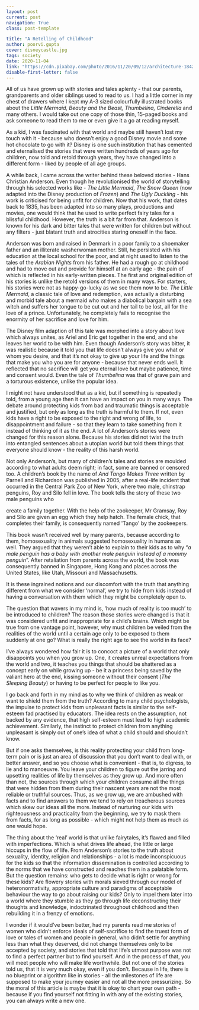 ```yaml
---
layout: post
current: post
navigation: True
class: post-template

title: "A Retelling of Childhood"
author: poorvi.gupta
cover: disneycastle.jpg
tags: society
date: 2020-11-04
link: "https://cdn.pixabay.com/photo/2016/11/20/09/12/architecture-1842324_1280.jpg"
disable-first-letter: false
---
```

<p>All of us have grown up with stories and tales aplenty - that our parents, grandparents and older siblings used to read to us. I had a little corner in my chest of drawers where I kept my A-3 sized colourfully illustrated books about the <em >Little Mermaid, Beauty and the Beast, Thumbelina, Cinderella</em> and many others. I would take out one copy of those thin, 15-paged books and ask someone to read them to me or even give it a go at reading myself.&nbsp;</p><p>As a kid, I was fascinated with that world and maybe still haven’t lost my touch with it - because who doesn’t enjoy a good Disney<em > </em>movie and some hot chocolate to go with it? Disney<em > </em>is one such institution that has cemented and eternalised the stories that were written hundreds of years ago for children, now told and retold through years, they have changed into a different form - liked by people of all age groups.&nbsp;</p><p>A while back, I came across the writer behind these beloved stories - Hans Christian Anderson. Even though he revolutionised the world of storytelling through his selected works like - <em >The Little Mermaid</em>,<em > The Snow Queen </em>(now adapted into the Disney production of <em >Frozen</em>) and<em > The Ugly Duckling </em>- his work is criticised for being unfit for children. Now that his work, that dates back to 1835, has been adapted into so many plays, productions and movies, one would think that he used to write perfect fairy tales for a blissful childhood. However, the truth is a bit far from that. Anderson is known for his dark and bitter tales that were written for children but without any filters - just blatant truth and atrocities staring oneself in the face.&nbsp;</p><p>Anderson was born and raised in Denmark in a poor family to a shoemaker father and an illiterate washerwoman mother. Still, he persisted with his education at the local school for the poor, and at night used to listen to the tales of the <em >Arabian Nights</em> from his father. He had a rough go at childhood and had to move out and provide for himself at an early age - the pain of which is reflected in his early-written pieces. The first and original edition of his stories is unlike the retold versions of them in many ways. For starters, his stories were not as happy-go-lucky as we see them now to be. <em >The Little Mermaid</em>, a classic tale of love and redemption, was actually a disturbing and morbid tale about a mermaid who makes a diabolical bargain with a sea witch and suffers her tongue to be cut out and her tail to be lost, all for the love of a prince. Unfortunately, he completely fails to recognise the enormity of her sacrifice and love for him.</p><p>The Disney film adaption of this tale was morphed into a story about love which always unites, as Ariel and Eric get together in the end, and she leaves her world to be with him. Even though Anderson’s story was bitter, it was realistic because it told you that life doesn’t always give you what or whom you desire, and that it’s not okay to give up your life and the things that make you who you are for anyone - because that never ends well. It reflected that no sacrifice will get you eternal love but maybe patience, time and consent would. Even the tale of <em >Thumbelina</em> was that of grave pain and a torturous existence, unlike the popular idea.</p><p>I might not have understood that as a kid, but if something is repeatedly told, from a young age then it can have an impact on you in many ways. The debate around protecting kids from bad and traumatic things is acceptable and justified, but only as long as the truth is harmful to them. If not, even kids have a right to be exposed to the right and wrong of life, to disappointment and failure - so that they learn to take something from it instead of thinking of it as the end. A lot of Anderson’s stories were changed for this reason alone. Because his stories did not twist the truth into entangled sentences about a utopian world but told them things that everyone should know - the reality of this harsh world.</p><p>Not only Anderson’s, but many of children’s tales and stories are moulded according to what adults deem right; in fact, some are banned or censored too. A children’s book by the name of <em >And Tango Makes Three</em> written by Parnell and Richardson was published in 2005, after a real-life incident that occurred in the Central Park Zoo of New York, where two male, chinstrap penguins, Roy and Silo fell in love. The book tells the story of these two male penguins who</p><p>create a family together. With the help of the zookeeper, Mr Gramsay, Roy and Silo are given an egg which they help hatch. The female chick, that completes their family, is consequently named 'Tango' by the zookeepers.&nbsp;</p><p>This book wasn’t received well by many parents, because according to them, homosexuality in animals suggested homosexuality in humans as well. They argued that they weren’t able to explain to their kids as to why “<em >a male penguin has a baby with another male penguin instead of a mommy penguin</em>”. After retaliation from parents across the world, the book was consequently banned in Singapore, Hong Kong and places across the United States, like Utah, Missouri and Massachusetts.</p><p><span class="ql-cursor">﻿It is these ingrained notions and our discomfort with the truth that anything different from what we consider ‘normal’, we try to hide from kids instead of having a conversation with them which they might be completely open to.</p><p>The question that wavers in my mind is, ‘how much of reality is too much’ to be introduced to children? The reason those stories were changed is that it was considered unfit and inappropriate for a child’s brains. Which might be true from one vantage point, however, why must children be veiled from the realities of the world until a certain age only to be exposed to them suddenly at one go? What is really the right age to see the world in its face?&nbsp;</p><p>I’ve always wondered how fair it is to concoct a picture of a world that only disappoints you when you grow up. One, it creates unreal expectations from the world and two, it teaches you things that should be shattered as a concept early on while growing up - be it a princess being saved by the valiant hero at the end, kissing someone without their consent (<em >The Sleeping Beauty</em>) or having to be perfect for people to like you.&nbsp;</p><p>I go back and forth in my mind as to why we think of children as weak or want to shield them from the truth? According to many child psychologists, the impulse to protect kids from unpleasant facts is similar to the self-esteem fad practised by educators. The idea rests on the assumption, not backed by any evidence, that high self-esteem must lead to high academic achievement. Similarly, the instinct to protect children from anything unpleasant is simply out of one’s idea of what a child should and shouldn’t know.&nbsp;</p><p>But if one asks themselves, is this reality protecting your child from long-term pain or is just an area of discussion that you don’t want to deal with, or better answer, and so you choose what is convenient - that is, to digress, to lie and to manoeuvre. You leave your children to figure out the jarring and upsetting realities of life by themselves as they grow up. And more often than not, the sources through which your children consume all the things that were hidden from them during their nascent years are not the most reliable or truthful sources. Thus, as we grow up, we are ambushed with facts and to find answers to them we tend to rely on treacherous sources which skew our ideas all the more. Instead of nurturing our kids with righteousness and practicality from the beginning, we try to mask them from facts, for as long as possible - which might not help them as much as one would hope.&nbsp;</p><p>The thing about the ‘real’ world is that unlike fairytales, it’s flawed and filled with imperfections. Which is what drives life ahead, the little or large hiccups in the flow of life. From Anderson’s stories to the truth about sexuality, identity, religion and relationships - a lot is made inconspicuous for the kids so that the information dissemination is controlled according to the norms that we have constructed and reaches them in a palatable form. But the question remains: who gets to decide what is right or wrong for these kids? Are flowery stories with morals sieved through our model of heteronormativity, appropriate culture and paradigms of acceptable behaviour the way to go about raising our kids? Only to impel them later into a world where they stumble as they go through life deconstructing their thoughts and knowledge, indoctrinated throughout childhood and then rebuilding it in a frenzy of emotions.</p><p>I wonder if it would’ve been better, had my parents read me stories of women who didn’t enforce ideals of self-sacrifice to find the truest form of love or tales of women and people in general, who didn’t settle for anything less than what they deserved, did not change themselves only to be accepted by society, and stories that told that life’s utmost purpose was not to find a perfect partner but to find yourself. And in the process of that, you will meet people who will make life worthwhile. But not one of the stories told us, that it is very much okay, even if you don’t. Because in life, there is no blueprint or algorithm like in stories - all the milestones of life are supposed to make your journey easier and not all the more pressurizing. So the moral of this article is maybe that it is okay to chart your own path - because if you find yourself not fitting in with any of the existing stories, you can always write a new one.</p>